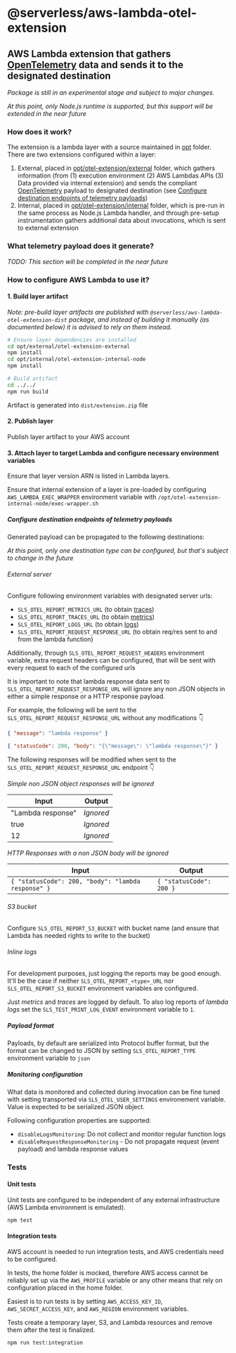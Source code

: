 # @serverless/aws-lambda-otel-extension

## AWS Lambda extension that gathers [OpenTelemetry](https://opentelemetry.io/) data and sends it to the designated destination

_Package is still in an experimental stage and subject to major changes._

_At this point, only Node.js runtime is supported, but this support will be extended in the near future_

### How does it work?

The extension is a lambda layer with a source maintained in [opt](opt) folder. There are two extensions configured within a layer:

1. External, placed in [opt/otel-extension/external](opt/otel-extension/external) folder, which gathers information (from (1) execution environment (2) AWS Lambdas APIs (3) Data provided via internal extension) and sends the compliant [OpenTelemetry](https://opentelemetry.io/) payload to designated destination (see [Configure destination endpoints of telemetry payloads](#configure-destination-endpoints-of-telemetry-payloads))
2. Internal, placed in [opt/otel-extension/internal](opt/otel-extension/internal) folder, which is pre-run in the same process as Node.js Lambda handler, and through pre-setup instrumentation gathers additional data about invocations, which is sent to external extension

### What telemetry payload does it generate?

_TODO: This section will be completed in the near future_

### How to configure AWS Lambda to use it?

#### 1. Build layer artifact

_Note: pre-build layer artifacts are published with `@serverless/aws-lambda-otel-extension-dist` package, and instead of building it manually (as documented below) it is advised to rely on them instead._

```sh
# Ensure layer dependencies are installed
cd opt/external/otel-extension-external
npm install
cd opt/internal/otel-extension-internal-node
npm install

# Build artifact
cd ../../
npm run build
```

Artifact is generated into `dist/extension.zip` file

#### 2. Publish layer

Publish layer artifact to your AWS account

#### 3. Attach layer to target Lambda and configure necessary environment variables

Ensure that layer version ARN is listed in Lambda layers.

Ensure that internal extension of a layer is pre-loaded by configuring `AWS_LAMBDA_EXEC_WRAPPER` environment variable with `/opt/otel-extension-internal-node/exec-wrapper.sh`

##### Configure destination endpoints of telemetry payloads

Generated payload can be propagated to the following destinations:

_At this point, only one destination type can be configured, but that's subject to change in the future_

###### External server

Configure following environment variables with designated server urls:

- `SLS_OTEL_REPORT_METRICS_URL` (to obtain [traces](https://opentelemetry.io/docs/concepts/data-sources/#traces))
- `SLS_OTEL_REPORT_TRACES_URL` (to obtain [metrics](https://opentelemetry.io/docs/concepts/data-sources/#metrics))
- `SLS_OTEL_REPORT_LOGS_URL` (to obtain [logs](https://opentelemetry.io/docs/concepts/data-sources/#logs))
- `SLS_OTEL_REPORT_REQUEST_RESPONSE_URL` (to obtain req/res sent to and from the lambda function)

Additionally, through `SLS_OTEL_REPORT_REQUEST_HEADERS` environment variable, extra request headers can be configured, that will be sent with every request to each of the configured urls

It is important to note that lambda response data sent to `SLS_OTEL_REPORT_REQUEST_RESPONSE_URL` will ignore any non JSON objects in either a simple response or a HTTP response payload.

For example, the following will be sent to the `SLS_OTEL_REPORT_REQUEST_RESPONSE_URL` without any modifications 👇

```json
{ "message": "lambda response" }
```

```json
{ "statusCode": 200, "body": "{\"message\": \"lambda response\"}" }
```

The following responses will be modified when sent to the `SLS_OTEL_REPORT_REQUEST_RESPONSE_URL` endpoint 👇

_Simple non JSON object responses will be ignored_

| Input             | Output    |
| ----------------- | --------- |
| "Lambda response" | _Ignored_ |
| true              | _Ignored_ |
| 12                | _Ignored_ |

_HTTP Responses with a non JSON body will be ignored_

| Input                                              | Output                  |
| -------------------------------------------------- | ----------------------- |
| `{ "statusCode": 200, "body": "lambda response" }` | `{ "statusCode": 200 }` |

###### S3 bucket

Configure `SLS_OTEL_REPORT_S3_BUCKET` with bucket name (and ensure that Lambda has needed rights to write to the bucket)

###### Inline logs

For development purposes, just logging the reports may be good enough. It'll be the case if neither `SLS_OTEL_REPORT_<type>_URL` nor `SLS_OTEL_REPORT_S3_BUCKET` environment variables are configured.

Just _metrics_ and _traces_ are logged by default. To also log reports of _lambda logs_ set the `SLS_TEST_PRINT_LOG_EVENT` environment variable to `1`.

##### Payload format

Payloads, by default are serialized into Protocol buffer format, but the format can be changed to JSON by setting `SLS_OTEL_REPORT_TYPE` environment variable to `json`

##### Monitoring configuration

What data is monitored and collected during invocation can be fine tuned with setting transported via `SLS_OTEL_USER_SETTINGS` environement variable. Value is expected to be serialized JSON object.

Following configuration properties are supported:

- `disableLogsMonitoring`: Do not collect and monitor regular function logs
- `disableRequestResponseMonitoring` - Do not propagate request (event payload) and lambda response values

### Tests

#### Unit tests

Unit tests are configured to be independent of any external infrastructure (AWS Lambda environment is emulated).

```bash
npm test
```

#### Integration tests

AWS account is needed to run integration tests, and AWS credentials need to be configured.

In tests, the home folder is mocked, therefore AWS access cannot be reliably set up via the `AWS_PROFILE` variable or any other means that rely on configuration placed in the home folder.

Easiest is to run tests is by setting `AWS_ACCESS_KEY_ID`, `AWS_SECRET_ACCESS_KEY`, and `AWS_REGION` environment variables.

Tests create a temporary layer, S3, and Lambda resources and remove them after the test is finalized.

```bash
npm run test:integration
```
